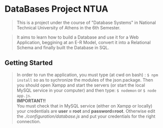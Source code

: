 # DataBases Project NTUA

  >This is a project under the course of "Database Systems" in National Technical University of Athens in the 6th Semester.
  
  >It aims to learn how to build a Database and use it for a Web Application, beggining at an E-R Model, convert it into a Relational Schema and finally built the Database in SQL.
  
  ## Getting Started
  >In order to run the application, you must type (at cwd on bash) : `$ npm install` so as to sychronize the modules of the json.package.
  Then you should open Xampp and start the servers (or start the local MySQL service in your computer) and then type: `$ nodemon` or  `$ node app.js`. </br>
  **IMPORTANT!!** \
    You must check that in MySQL service (either on Xampp or locally) your credentials are **user = root** and **password=root**. Otherwise edit the *./configuration/database.js* and put your credentials for the right connection.
